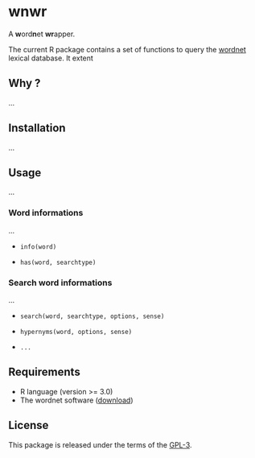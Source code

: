 # wnwr

A <b>w</b>ord<b>n</b>et <b>wr</b>apper.

The current R package contains a set of functions to query the [wordnet](http://wordnet.princeton.edu) lexical database. It extent

## Why ?

...

## Installation

...

## Usage

...

### Word informations

...

* `info(word)`

* `has(word, searchtype)`

### Search word informations

...

* `search(word, searchtype, options, sense)`

* `hypernyms(word, options, sense)`

* `...`

## Requirements

- R language (version >= 3.0)
- The wordnet software ([download](http://wordnet.princeton.edu/wordnet/download/current-version]))

## License

This package is released under the terms of the [GPL-3](http://opensource.org/licenses/GPL-3.0).
